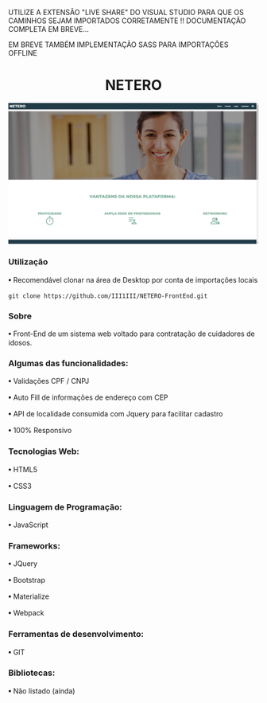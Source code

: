 UTILIZE A EXTENSÃO "LIVE SHARE" DO VISUAL STUDIO PARA QUE OS CAMINHOS SEJAM IMPORTADOS CORRETAMENTE !!
DOCUMENTAÇÃO COMPLETA EM BREVE...
<p> EM BREVE TAMBÉM IMPLEMENTAÇÃO SASS PARA IMPORTAÇÕES OFFLINE </p>
<h1 align="center"> NETERO </h1>

![netero](netero.png)

<h3>Utilização</h3>

𖧹 Recomendável clonar na área de Desktop por conta de importações locais
```
git clone https://github.com/III1III/NETERO-FrontEnd.git
```


<h3>Sobre</h3>

𖧹 Front-End de um sistema web voltado para contratação de cuidadores de idosos.

<h3>Algumas das funcionalidades:</h3>
<p> 𖧹 Validações CPF / CNPJ </p>
<p> 𖧹 Auto Fill de informações de endereço com CEP </p>
<p> 𖧹 API de localidade consumida com Jquery para facilitar cadastro </p>
<p> 𖧹 100% Responsivo </p>

<h3>Tecnologias Web:</h3>

<p> 𖧹 HTML5 </P>
𖧹 CSS3

<h3>Linguagem de Programação:</h3>

𖧹 JavaScript

<h3>Frameworks:</h3>

<p> 𖧹 JQuery </p>
<p> 𖧹 Bootstrap </p>
<p> 𖧹 Materialize </p>
𖧹 Webpack

<h3>Ferramentas de desenvolvimento:</h3>

𖧹 GIT

<h3>Bibliotecas:</h3>

𖧹 Não listado (ainda)
